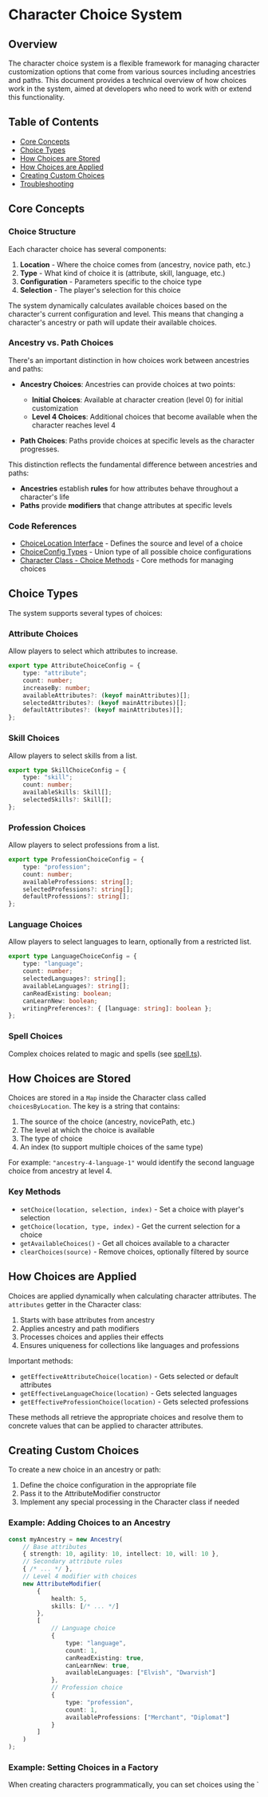 # Character Choice System

## Overview

The character choice system is a flexible framework for managing character customization options that come from various sources including ancestries and paths. This document provides a technical overview of how choices work in the system, aimed at developers who need to work with or extend this functionality.

## Table of Contents

- [Core Concepts](#core-concepts)
- [Choice Types](#choice-types)
- [How Choices are Stored](#how-choices-are-stored)
- [How Choices are Applied](#how-choices-are-applied)
- [Creating Custom Choices](#creating-custom-choices)
- [Troubleshooting](#troubleshooting)

## Core Concepts

### Choice Structure

Each character choice has several components:

1. **Location** - Where the choice comes from (ancestry, novice path, etc.)
2. **Type** - What kind of choice it is (attribute, skill, language, etc.)
3. **Configuration** - Parameters specific to the choice type
4. **Selection** - The player's selection for this choice

The system dynamically calculates available choices based on the character's current configuration and level. This means that changing a character's ancestry or path will update their available choices.

### Ancestry vs. Path Choices

There's an important distinction in how choices work between ancestries and paths:

- **Ancestry Choices**: Ancestries can provide choices at two points:
  - **Initial Choices**: Available at character creation (level 0) for initial customization
  - **Level 4 Choices**: Additional choices that become available when the character reaches level 4

- **Path Choices**: Paths provide choices at specific levels as the character progresses.

This distinction reflects the fundamental difference between ancestries and paths:
- **Ancestries** establish **rules** for how attributes behave throughout a character's life
- **Paths** provide **modifiers** that change attributes at specific levels

### Code References

- [ChoiceLocation Interface](../src/types/index.ts) - Defines the source and level of a choice
- [ChoiceConfig Types](../src/types/index.ts) - Union type of all possible choice configurations
- [Character Class - Choice Methods](../src/character/Character.ts) - Core methods for managing choices

## Choice Types

The system supports several types of choices:

### Attribute Choices

Allow players to select which attributes to increase.

```typescript
export type AttributeChoiceConfig = {
    type: "attribute";
    count: number;
    increaseBy: number;
    availableAttributes?: (keyof mainAttributes)[];
    selectedAttributes?: (keyof mainAttributes)[];
    defaultAttributes?: (keyof mainAttributes)[];
};
```

### Skill Choices

Allow players to select skills from a list.

```typescript
export type SkillChoiceConfig = {
    type: "skill";
    count: number;
    availableSkills: Skill[];
    selectedSkills?: Skill[];
};
```

### Profession Choices

Allow players to select professions from a list.

```typescript
export type ProfessionChoiceConfig = {
    type: "profession";
    count: number;
    availableProfessions: string[];
    selectedProfessions?: string[];
    defaultProfessions?: string[];
};
```

### Language Choices

Allow players to select languages to learn, optionally from a restricted list.

```typescript
export type LanguageChoiceConfig = {
    type: "language";
    count: number;
    selectedLanguages?: string[];
    availableLanguages?: string[];
    canReadExisting: boolean;
    canLearnNew: boolean;
    writingPreferences?: { [language: string]: boolean };
};
```

### Spell Choices

Complex choices related to magic and spells (see [spell.ts](../src/types/spell.ts)).

## How Choices are Stored

Choices are stored in a `Map` inside the Character class called `choicesByLocation`. The key is a string that contains:

1. The source of the choice (ancestry, novicePath, etc.)
2. The level at which the choice is available
3. The type of choice
4. An index (to support multiple choices of the same type)

For example: `"ancestry-4-language-1"` would identify the second language choice from ancestry at level 4.

### Key Methods

- `setChoice(location, selection, index)` - Set a choice with player's selection
- `getChoice(location, type, index)` - Get the current selection for a choice
- `getAvailableChoices()` - Get all choices available to a character
- `clearChoices(source)` - Remove choices, optionally filtered by source

## How Choices are Applied

Choices are applied dynamically when calculating character attributes. The `attributes` getter in the Character class:

1. Starts with base attributes from ancestry
2. Applies ancestry and path modifiers
3. Processes choices and applies their effects
4. Ensures uniqueness for collections like languages and professions

Important methods:

- `getEffectiveAttributeChoice(location)` - Gets selected or default attributes
- `getEffectiveLanguageChoice(location)` - Gets selected languages
- `getEffectiveProfessionChoice(location)` - Gets selected professions

These methods all retrieve the appropriate choices and resolve them to concrete values that can be applied to character attributes.

## Creating Custom Choices

To create a new choice in an ancestry or path:

1. Define the choice configuration in the appropriate file
2. Pass it to the AttributeModifier constructor
3. Implement any special processing in the Character class if needed

### Example: Adding Choices to an Ancestry

```typescript
const myAncestry = new Ancestry(
    // Base attributes
    { strength: 10, agility: 10, intellect: 10, will: 10 },
    // Secondary attribute rules
    { /* ... */ },
    // Level 4 modifier with choices
    new AttributeModifier(
        {
            health: 5,
            skills: [/* ... */]
        },
        [
            // Language choice
            {
                type: "language",
                count: 1,
                canReadExisting: true,
                canLearnNew: true,
                availableLanguages: ["Elvish", "Dwarvish"]
            },
            // Profession choice
            {
                type: "profession",
                count: 1,
                availableProfessions: ["Merchant", "Diplomat"]
            }
        ]
    )
);
```

### Example: Setting Choices in a Factory

When creating characters programmatically, you can set choices using the `